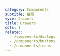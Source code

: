 ```yaml
---
category: Components
subtitle: 抽屉
type: Drawers
title: Drawers
cols: 1
related:
  - /components/dialogs
  - /components/buttons
  - /components/icons
---
```

